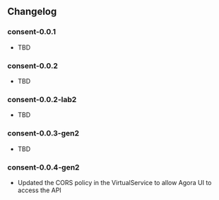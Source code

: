## Changelog
### consent-0.0.1
* TBD
### consent-0.0.2
* TBD
### consent-0.0.2-lab2
* TBD
### consent-0.0.3-gen2
* TBD
### consent-0.0.4-gen2
* Updated the CORS policy in the VirtualService to allow Agora UI to access the API